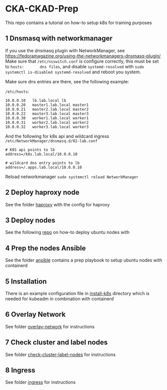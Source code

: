 # CKA-CKAD-Prep

This repo contains a tutorial on how-to setup k8s for training purposes

## 1 Dnsmasq with networkmanager
If you use the dnsmasq plugin with NetworkManager, see https://fedoramagazine.org/using-the-networkmanagers-dnsmasq-plugin/
Make sure that ```/etc/nsswitch.conf``` is configure correctly, this must be set to ```hosts:       dns files```, and disable ```systemd-resolved``` with ```sudo systemctl is-disabled systemd-resolved``` and reboot you system.

Make sure dns entries are there, see the following example:

```/etc/hosts```:

```
10.0.0.10	lb.lab.local lb 
10.0.0.20	master1.lab.local master1
10.0.0.21	master2.lab.local master2
10.0.0.22	master3.lab.local master3
10.0.0.30	worker1.lab.local worker1
10.0.0.31	worker2.lab.local worker2
10.0.0.32	worker3.lab.local worker3
```

And the following for k8s api and wildcard ingress ```/etc/NetworkManager/dnsmasq.d/02-lab.conf```

```
# K8S api points to lb
address=/k8s.lab.local/10.0.0.10

# wildcard dns entry points to lb
address=/.apps.lab.local/10.0.0.10
```

Reload networkmanager ```sudo systemctl reload NetworkManager```


## 2 Deploy haproxy node
See the folder [haproxy](haproxy) with the config for haproxy

## 3 Deploy nodes
See the following [repo](https://github.com/RobMokkink/terraform/tree/main/libvirt-k8s-ubuntu) on how-to deploy ubuntu nodes with

## 4 Prep the nodes Ansible
See the folder [ansible](ansible) contains a prep playbook to setup ubuntu nodes with containerd

## 5 Installation
There is an example configuration file in [install-k8s](install-k8s) directory which is needed for kubeadm
in combination with containerd

## 6 Overlay Network
See folder [overlay-network](overlay-network) for instructions

## 7 Check cluster and label nodes
See folder [check-cluster-label-nodes](check-cluster-label-nodes) for instructions

## 8 Ingress
See folder [ingress](ingress) for instructions
